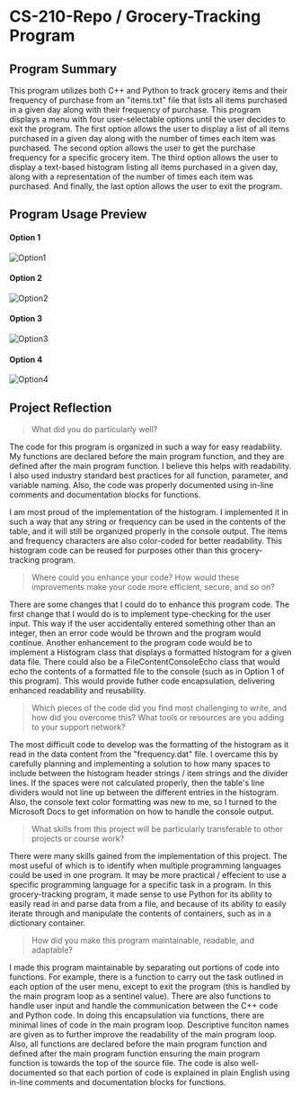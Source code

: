 # CS-210-Repo / Grocery-Tracking Program

## Program Summary

This program utilizes both C++ and Python to track grocery items and their frequency of purchase from an "items.txt" file that lists all items purchased in a given day along with their frequency of purchase. This program displays a menu with four user-selectable options until the user decides to exit the program. The first option allows the user to display a list of all items purchased in a given day along with the number of times each item was purchased. The second option allows the user to get the purchase frequency for a specific grocery item. The third option allows the user to display a text-based histogram listing all items purchased in a given day, along with a representation of the number of times each item was purchased. And finally, the last option allows the user to exit the program.

## Program Usage Preview

#### Option 1
![Option1](https://user-images.githubusercontent.com/111253795/185470125-614a50a9-bf49-4a8f-a8a0-9d093fe5f943.PNG)

#### Option 2
![Option2](https://user-images.githubusercontent.com/111253795/185470205-d0953e30-f195-4088-abbb-62a5b89d2562.PNG)

#### Option 3
![Option3](https://user-images.githubusercontent.com/111253795/185470233-d0256a98-13fb-4fef-ade2-be99ffa60d49.PNG)

#### Option 4
![Option4](https://user-images.githubusercontent.com/111253795/185470262-6ded0fc4-2b00-4112-9c63-9e71b4bd6538.PNG)

## Project Reflection

> What did you do particularly well?

The code for this program is organized in such a way for easy readability. My functions are declared before the main program function, and they are defined after the main program function. I believe this helps with readability. I also used industry standard best practices for all function, parameter, and variable naming. Also, the code was properly documented using in-line comments and documentation blocks for functions.

I am most proud of the implementation of the histogram. I implemented it in such a way that any string or frequency can be used in the contents of the table, and it will still be organized properly in the console output. The items and frequency characters are also color-coded for better readability. This histogram code can be reused for purposes other than this grocery-tracking program.

> Where could you enhance your code? How would these improvements make your code more efficient, secure, and so on?

There are some changes that I could do to enhance this program code. The first change that I would do is to implement type-checking for the user input. This way if the user accidentally entered something other than an integer, then an error code would be thrown and the program would continue. Another enhancement to the program code would be to implement a Histogram class that displays a formatted histogram for a given data file. There could also be a FileContentConsoleEcho class that would echo the contents of a formatted file to the console (such as in Option 1 of this program). This would provide futher code encapsulation, delivering enhanced readability and reusability.

> Which pieces of the code did you find most challenging to write, and how did you overcome this? What tools or resources are you adding to your support network?

The most difficult code to develop was the formatting of the histogram as it read in the data content from the "frequency.dat" file. I overcame this by carefully planning and implementing a solution to how many spaces to include between the histogram header strings / item strings and the divider lines. If the spaces were not calculated properly, then the table's line dividers would not line up between the different entries in the histogram. Also, the console text color formatting was new to me, so I turned to the Microsoft Docs to get information on how to handle the console output.

> What skills from this project will be particularly transferable to other projects or course work?

There were many skills gained from the implementation of this project. The most useful of which is to identify when multiple programming languages could be used in one program. It may be more practical / effecient to use a specific programming language for a specific task in a program. In this grocery-tracking program, it made sense to use Python for its ability to easily read in and parse data from a file, and because of its ability to easily iterate through and manipulate the contents of containers, such as in a dictionary container.

> How did you make this program maintainable, readable, and adaptable?

I made this program maintainable by separating out portions of code into functions. For example, there is a function to carry out the task outlined in each option of the user menu, except to exit the program (this is handled by the main program loop as a sentinel value). There are also functions to handle user input and handle the communication between the C++ code and Python code. In doing this encapsulation via functions, there are minimal lines of code in the main program loop. Descriptive funciton names are given as to further improve the readability of the main program loop. Also, all functions are declared before the main program function and defined after the main program function ensuring the main program function is towards the top of the source file. The code is also well-documented so that each portion of code is explained in plain English using in-line comments and documentation blocks for functions.
